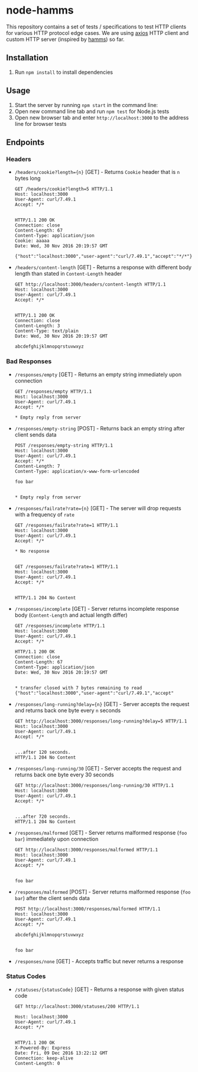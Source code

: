 # node-hamms

This repository contains a set of tests / specifications to test HTTP clients for various HTTP protocol edge cases.
We are using [axios](https://github.com/mzabriskie/axios) HTTP client and custom HTTP server (inspired by [hamms](https://github.com/kevinburke/hamms)) so far.

## Installation

1. Run ```npm install``` to install dependencies

## Usage

1. Start the server by running ```npm start``` in the command line:
2. Open new command line tab and run ```npm test``` for Node.js tests
3. Open new browser tab and enter ```http://localhost:3000``` to the address line for browser tests

## Endpoints

### Headers

* ```/headers/cookie?length={n}``` [GET] - Returns ```Cookie``` header that is ```n``` bytes long

    ```
    GET /headers/cookie?length=5 HTTP/1.1
    Host: localhost:3000
    User-Agent: curl/7.49.1
    Accept: */*


    HTTP/1.1 200 OK
    Connection: close
    Content-Length: 67
    Content-Type: application/json
    Cookie: aaaaa
    Date: Wed, 30 Nov 2016 20:19:57 GMT

    {"host":"localhost:3000","user-agent":"curl/7.49.1","accept":"*/*"}
    ```

 * ```/headers/content-length``` [GET] - Returns a response with different body length than stated in ```Content-Length``` header

    ```
    GET http://localhost:3000/headers/content-length HTTP/1.1
    Host: localhost:3000
    User-Agent: curl/7.49.1
    Accept: */*
    
    
    HTTP/1.1 200 OK
    Connection: close
    Content-Length: 3
    Content-Type: text/plain
    Date: Wed, 30 Nov 2016 20:19:57 GMT
    
    abcdefghijklmnopqrstuvwxyz
    ```

### Bad Responses

* ```/responses/empty``` [GET] - Returns an empty string immediately upon connection

  ```
  GET /responses/empty HTTP/1.1
  Host: localhost:3000
  User-Agent: curl/7.49.1
  Accept: */*

  * Empty reply from server
  ```

* ```/responses/empty-string``` [POST] - Returns back an empty string after client sends data

  ```
  POST /responses/empty-string HTTP/1.1
  Host: localhost:3000
  User-Agent: curl/7.49.1
  Accept: */*
  Content-Length: 7
  Content-Type: application/x-www-form-urlencoded

  foo bar


  * Empty reply from server
  ```

* ```/responses/failrate?rate={n}``` [GET] - The server will drop requests with a frequency of ```rate```

  ```
  GET /responses/failrate?rate=1 HTTP/1.1
  Host: localhost:3000
  User-Agent: curl/7.49.1
  Accept: */*

  * No response


  GET /responses/failrate?rate=1 HTTP/1.1
  Host: localhost:3000
  User-Agent: curl/7.49.1
  Accept: */*


  HTTP/1.1 204 No Content
  ```

* ```/responses/incomplete``` [GET] - Server returns incomplete response body (```Content-Length``` and actual length differ)

  ```
  GET /responses/incomplete HTTP/1.1
  Host: localhost:3000
  User-Agent: curl/7.49.1
  Accept: */*
 
  HTTP/1.1 200 OK
  Connection: close
  Content-Length: 67
  Content-Type: application/json
  Date: Wed, 30 Nov 2016 20:19:57 GMT


  * transfer closed with 7 bytes remaining to read
  {"host":"localhost:3000","user-agent":"curl/7.49.1","accept"
  ```

* ```/responses/long-running?delay={n}``` [GET] - Server accepts the request and returns back one byte every ```n``` seconds

    ```
    GET http://localhost:3000/responses/long-running?delay=5 HTTP/1.1
    Host: localhost:3000
    User-Agent: curl/7.49.1
    Accept: */*


    ...after 120 seconds.
    HTTP/1.1 204 No Content
    ```

* ```/responses/long-running/30``` [GET] - Server accepts the request and returns back one byte every 30 seconds

    ```
    GET http://localhost:3000/responses/long-running/30 HTTP/1.1
    Host: localhost:3000
    User-Agent: curl/7.49.1
    Accept: */*


    ...after 720 seconds.
    HTTP/1.1 204 No Content
    ```

* ```/responses/malformed``` [GET] - Server returns malformed response (```foo bar```) immediately upon connection

    ```
    GET http://localhost:3000/responses/malformed HTTP/1.1
    Host: localhost:3000
    User-Agent: curl/7.49.1
    Accept: */*


    foo bar
    ```

* ```/responses/malformed``` [POST] - Server returns malformed response (```foo bar```) after the client sends data

    ```
    POST http://localhost:3000/responses/malformed HTTP/1.1
    Host: localhost:3000
    User-Agent: curl/7.49.1
    Accept: */*

    abcdefghijklmnopqrstuvwxyz
    
    
    foo bar
    ```

* ```/responses/none``` [GET] - Accepts traffic but never returns a response

### Status Codes

* ```/statuses/{statusCode}``` [GET] - Returns a response with given status code

    ```
    GET http://localhost:3000/statuses/200 HTTP/1.1

    Host: localhost:3000
    User-Agent: curl/7.49.1
    Accept: */*
    
    
    HTTP/1.1 200 OK
    X-Powered-By: Express
    Date: Fri, 09 Dec 2016 13:22:12 GMT
    Connection: keep-alive
    Content-Length: 0
    ```
